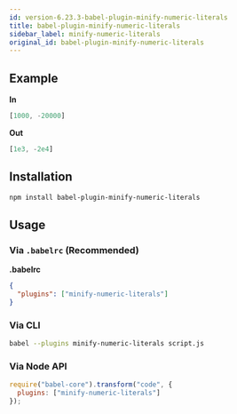 ```yaml
---
id: version-6.23.3-babel-plugin-minify-numeric-literals
title: babel-plugin-minify-numeric-literals
sidebar_label: minify-numeric-literals
original_id: babel-plugin-minify-numeric-literals
---
```


## Example

**In**

```javascript
[1000, -20000]
```

**Out**

```javascript
[1e3, -2e4]
```

## Installation

```sh
npm install babel-plugin-minify-numeric-literals
```

## Usage

### Via `.babelrc` (Recommended)

**.babelrc**

```json
{
  "plugins": ["minify-numeric-literals"]
}
```

### Via CLI

```sh
babel --plugins minify-numeric-literals script.js
```

### Via Node API

```javascript
require("babel-core").transform("code", {
  plugins: ["minify-numeric-literals"]
});
```

